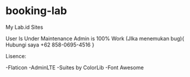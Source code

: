 # booking-lab
My Lab.id Sites


User Is Under Maintenance 
Admin is 100% Work
(JIka menemukan bug){
Hubungi saya +62 858-0695-4516
}

Lisence:

-Flaticon
-AdminLTE
-Suites by ColorLib
-Font Awesome

